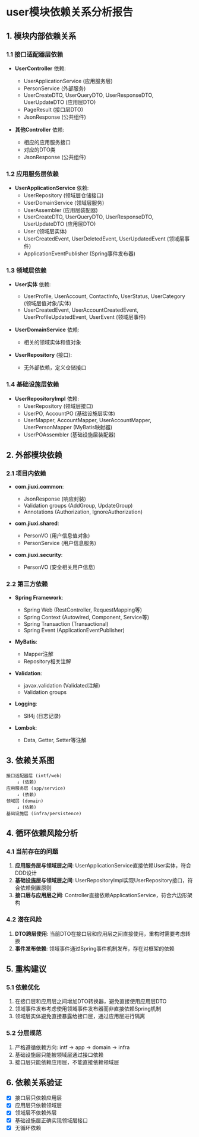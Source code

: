 # user模块依赖关系分析报告

## 1. 模块内部依赖关系

### 1.1 接口适配器层依赖
- **UserController** 依赖:
  - UserApplicationService (应用服务层)
  - PersonService (外部服务)
  - UserCreateDTO, UserQueryDTO, UserResponseDTO, UserUpdateDTO (应用层DTO)
  - PageResult (接口层DTO)
  - JsonResponse (公共组件)

- **其他Controller** 依赖:
  - 相应的应用服务接口
  - 对应的DTO类
  - JsonResponse (公共组件)

### 1.2 应用服务层依赖
- **UserApplicationService** 依赖:
  - UserRepository (领域层仓储接口)
  - UserDomainService (领域层服务)
  - UserAssembler (应用层装配器)
  - UserCreateDTO, UserQueryDTO, UserResponseDTO, UserUpdateDTO (应用层DTO)
  - User (领域层实体)
  - UserCreatedEvent, UserDeletedEvent, UserUpdatedEvent (领域层事件)
  - ApplicationEventPublisher (Spring事件发布器)

### 1.3 领域层依赖
- **User实体** 依赖:
  - UserProfile, UserAccount, ContactInfo, UserStatus, UserCategory (领域层值对象/实体)
  - UserCreatedEvent, UserAccountCreatedEvent, UserProfileUpdatedEvent, UserEvent (领域层事件)

- **UserDomainService** 依赖:
  - 相关的领域实体和值对象

- **UserRepository** (接口):
  - 无外部依赖，定义仓储接口

### 1.4 基础设施层依赖
- **UserRepositoryImpl** 依赖:
  - UserRepository (领域层接口)
  - UserPO, AccountPO (基础设施层实体)
  - UserMapper, AccountMapper, UserAccountMapper, UserPersonMapper (MyBatis映射器)
  - UserPOAssembler (基础设施层装配器)

## 2. 外部模块依赖

### 2.1 项目内依赖
- **com.jiuxi.common**: 
  - JsonResponse (响应封装)
  - Validation groups (AddGroup, UpdateGroup)
  - Annotations (Authorization, IgnoreAuthorization)

- **com.jiuxi.shared**: 
  - PersonVO (用户信息值对象)
  - PersonService (用户信息服务)

- **com.jiuxi.security**: 
  - PersonVO (安全相关用户信息)

### 2.2 第三方依赖
- **Spring Framework**:
  - Spring Web (RestController, RequestMapping等)
  - Spring Context (Autowired, Component, Service等)
  - Spring Transaction (Transactional)
  - Spring Event (ApplicationEventPublisher)

- **MyBatis**:
  - Mapper注解
  - Repository相关注解

- **Validation**:
  - javax.validation (Validated注解)
  - Validation groups

- **Logging**:
  - Slf4j (日志记录)

- **Lombok**:
  - Data, Getter, Setter等注解

## 3. 依赖关系图

```
接口适配器层 (intf/web)
    ↓ (依赖)
应用服务层 (app/service)
    ↓ (依赖)
领域层 (domain)
    ↓ (依赖)
基础设施层 (infra/persistence)
```

## 4. 循环依赖风险分析

### 4.1 当前存在的问题
1. **应用服务层与领域层之间**: UserApplicationService直接依赖User实体，符合DDD设计
2. **基础设施层与领域层之间**: UserRepositoryImpl实现UserRepository接口，符合依赖倒置原则
3. **接口层与应用层之间**: Controller直接依赖ApplicationService，符合六边形架构

### 4.2 潜在风险
1. **DTO跨层使用**: 当前DTO在接口层和应用层之间直接使用，重构时需要考虑转换
2. **事件发布依赖**: 领域事件通过Spring事件机制发布，存在对框架的依赖

## 5. 重构建议

### 5.1 依赖优化
1. 在接口层和应用层之间增加DTO转换器，避免直接使用应用层DTO
2. 领域事件发布考虑使用领域事件发布器而非直接依赖Spring机制
3. 领域层实体避免直接暴露给接口层，通过应用层进行隔离

### 5.2 分层规范
1. 严格遵循依赖方向: intf → app → domain → infra
2. 基础设施层只能被领域层通过接口依赖
3. 接口层只能依赖应用层，不能直接依赖领域层

## 6. 依赖关系验证
- [x] 接口层只依赖应用层
- [x] 应用层只依赖领域层
- [x] 领域层不依赖外层
- [x] 基础设施层正确实现领域层接口
- [x] 无循环依赖
